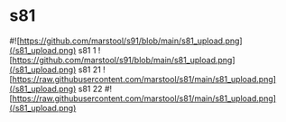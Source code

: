 # s81
#![https://github.com/marstool/s91/blob/main/s81_upload.png](/s81_upload.png)
s81 1
![https://github.com/marstool/s91/blob/main/s81_upload.png](/s81_upload.png)
s81 21
![https://raw.githubusercontent.com/marstool/s81/main/s81_upload.png](/s81_upload.png)
s81 22
#![https://raw.githubusercontent.com/marstool/s81/main/s81_upload.png](/s81_upload.png)
